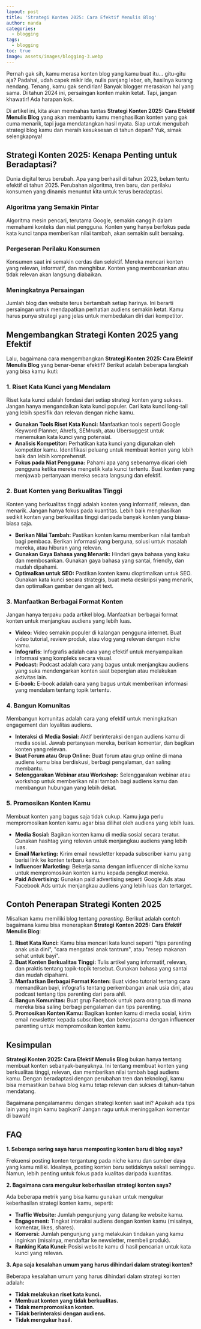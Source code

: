 ```yaml
---
layout: post
title: 'Strategi Konten 2025: Cara Efektif Menulis Blog'
author: nanda
categories:
  - blogging
tags:
  - blogging
toc: true
image: assets/images/blogging-3.webp
---
```



Pernah gak sih, kamu merasa konten blog yang kamu buat itu... gitu-gitu aja? Padahal, udah capek mikir ide, nulis panjang lebar, eh, hasilnya kurang nendang. Tenang, kamu gak sendirian! Banyak blogger merasakan hal yang sama. Di tahun 2024 ini, persaingan konten makin ketat. Tapi, jangan khawatir! Ada harapan kok.

Di artikel ini, kita akan membahas tuntas **Strategi Konten 2025: Cara Efektif Menulis Blog** yang akan membantu kamu menghasilkan konten yang gak cuma menarik, tapi juga mendatangkan hasil nyata. Siap untuk mengubah strategi blog kamu dan meraih kesuksesan di tahun depan? Yuk, simak selengkapnya!

## Strategi Konten 2025: Kenapa Penting untuk Beradaptasi?

Dunia digital terus berubah. Apa yang berhasil di tahun 2023, belum tentu efektif di tahun 2025. Perubahan algoritma, tren baru, dan perilaku konsumen yang dinamis menuntut kita untuk terus beradaptasi.

### Algoritma yang Semakin Pintar

Algoritma mesin pencari, terutama Google, semakin canggih dalam memahami konteks dan niat pengguna. Konten yang hanya berfokus pada kata kunci tanpa memberikan nilai tambah, akan semakin sulit bersaing.

### Pergeseran Perilaku Konsumen

Konsumen saat ini semakin cerdas dan selektif. Mereka mencari konten yang relevan, informatif, dan menghibur. Konten yang membosankan atau tidak relevan akan langsung diabaikan.

### Meningkatnya Persaingan

Jumlah blog dan website terus bertambah setiap harinya. Ini berarti persaingan untuk mendapatkan perhatian audiens semakin ketat. Kamu harus punya strategi yang jelas untuk membedakan diri dari kompetitor.

## Mengembangkan Strategi Konten 2025 yang Efektif

Lalu, bagaimana cara mengembangkan **Strategi Konten 2025: Cara Efektif Menulis Blog** yang benar-benar efektif? Berikut adalah beberapa langkah yang bisa kamu ikuti:

### 1\. Riset Kata Kunci yang Mendalam

Riset kata kunci adalah fondasi dari setiap strategi konten yang sukses. Jangan hanya mengandalkan kata kunci populer. Cari kata kunci long-tail yang lebih spesifik dan relevan dengan niche kamu.

- **Gunakan Tools Riset Kata Kunci:** Manfaatkan tools seperti Google Keyword Planner, Ahrefs, SEMrush, atau Ubersuggest untuk menemukan kata kunci yang potensial.
- **Analisis Kompetitor:** Perhatikan kata kunci yang digunakan oleh kompetitor kamu. Identifikasi peluang untuk membuat konten yang lebih baik dan lebih komprehensif.
- **Fokus pada Niat Pengguna:** Pahami apa yang sebenarnya dicari oleh pengguna ketika mereka mengetik kata kunci tertentu. Buat konten yang menjawab pertanyaan mereka secara langsung dan efektif.

### 2\. Buat Konten yang Berkualitas Tinggi

Konten yang berkualitas tinggi adalah konten yang informatif, relevan, dan menarik. Jangan hanya fokus pada kuantitas. Lebih baik menghasilkan sedikit konten yang berkualitas tinggi daripada banyak konten yang biasa-biasa saja.

- **Berikan Nilai Tambah:** Pastikan konten kamu memberikan nilai tambah bagi pembaca. Berikan informasi yang berguna, solusi untuk masalah mereka, atau hiburan yang relevan.
- **Gunakan Gaya Bahasa yang Menarik:** Hindari gaya bahasa yang kaku dan membosankan. Gunakan gaya bahasa yang santai, friendly, dan mudah dipahami.
- **Optimalkan untuk SEO:** Pastikan konten kamu dioptimalkan untuk SEO. Gunakan kata kunci secara strategis, buat meta deskripsi yang menarik, dan optimalkan gambar dengan alt text.

### 3\. Manfaatkan Berbagai Format Konten

Jangan hanya terpaku pada artikel blog. Manfaatkan berbagai format konten untuk menjangkau audiens yang lebih luas.

- **Video:** Video semakin populer di kalangan pengguna internet. Buat video tutorial, review produk, atau vlog yang relevan dengan niche kamu.
- **Infografis:** Infografis adalah cara yang efektif untuk menyampaikan informasi yang kompleks secara visual.
- **Podcast:** Podcast adalah cara yang bagus untuk menjangkau audiens yang suka mendengarkan konten saat bepergian atau melakukan aktivitas lain.
- **E-book:** E-book adalah cara yang bagus untuk memberikan informasi yang mendalam tentang topik tertentu.

### 4\. Bangun Komunitas

Membangun komunitas adalah cara yang efektif untuk meningkatkan engagement dan loyalitas audiens.

- **Interaksi di Media Sosial:** Aktif berinteraksi dengan audiens kamu di media sosial. Jawab pertanyaan mereka, berikan komentar, dan bagikan konten yang relevan.
- **Buat Forum atau Grup Online:** Buat forum atau grup online di mana audiens kamu bisa berdiskusi, berbagi pengalaman, dan saling membantu.
- **Selenggarakan Webinar atau Workshop:** Selenggarakan webinar atau workshop untuk memberikan nilai tambah bagi audiens kamu dan membangun hubungan yang lebih dekat.

### 5\. Promosikan Konten Kamu

Membuat konten yang bagus saja tidak cukup. Kamu juga perlu mempromosikan konten kamu agar bisa dilihat oleh audiens yang lebih luas.

- **Media Sosial:** Bagikan konten kamu di media sosial secara teratur. Gunakan hashtag yang relevan untuk menjangkau audiens yang lebih luas.
- **Email Marketing:** Kirim email newsletter kepada subscriber kamu yang berisi link ke konten terbaru kamu.
- **Influencer Marketing:** Bekerja sama dengan influencer di niche kamu untuk mempromosikan konten kamu kepada pengikut mereka.
- **Paid Advertising:** Gunakan paid advertising seperti Google Ads atau Facebook Ads untuk menjangkau audiens yang lebih luas dan tertarget.

## Contoh Penerapan Strategi Konten 2025

Misalkan kamu memiliki blog tentang _parenting_. Berikut adalah contoh bagaimana kamu bisa menerapkan **Strategi Konten 2025: Cara Efektif Menulis Blog**:

1. **Riset Kata Kunci:** Kamu bisa mencari kata kunci seperti "tips parenting anak usia dini", "cara mengatasi anak tantrum", atau "resep makanan sehat untuk bayi".
2. **Buat Konten Berkualitas Tinggi:** Tulis artikel yang informatif, relevan, dan praktis tentang topik-topik tersebut. Gunakan bahasa yang santai dan mudah dipahami.
3. **Manfaatkan Berbagai Format Konten:** Buat video tutorial tentang cara memandikan bayi, infografis tentang perkembangan anak usia dini, atau podcast tentang tips parenting dari para ahli.
4. **Bangun Komunitas:** Buat grup Facebook untuk para orang tua di mana mereka bisa saling berbagi pengalaman dan tips parenting.
5. **Promosikan Konten Kamu:** Bagikan konten kamu di media sosial, kirim email newsletter kepada subscriber, dan bekerjasama dengan influencer parenting untuk mempromosikan konten kamu.

## Kesimpulan

**Strategi Konten 2025: Cara Efektif Menulis Blog** bukan hanya tentang membuat konten sebanyak-banyaknya. Ini tentang membuat konten yang berkualitas tinggi, relevan, dan memberikan nilai tambah bagi audiens kamu. Dengan beradaptasi dengan perubahan tren dan teknologi, kamu bisa memastikan bahwa blog kamu tetap relevan dan sukses di tahun-tahun mendatang.

Bagaimana pengalamanmu dengan strategi konten saat ini? Apakah ada tips lain yang ingin kamu bagikan? Jangan ragu untuk meninggalkan komentar di bawah!

## FAQ

**1\. Seberapa sering saya harus memposting konten baru di blog saya?**

Frekuensi posting konten tergantung pada niche kamu dan sumber daya yang kamu miliki. Idealnya, posting konten baru setidaknya sekali seminggu. Namun, lebih penting untuk fokus pada kualitas daripada kuantitas.

**2\. Bagaimana cara mengukur keberhasilan strategi konten saya?**

Ada beberapa metrik yang bisa kamu gunakan untuk mengukur keberhasilan strategi konten kamu, seperti:

- **Traffic Website:** Jumlah pengunjung yang datang ke website kamu.
- **Engagement:** Tingkat interaksi audiens dengan konten kamu (misalnya, komentar, likes, shares).
- **Konversi:** Jumlah pengunjung yang melakukan tindakan yang kamu inginkan (misalnya, mendaftar ke newsletter, membeli produk).
- **Ranking Kata Kunci:** Posisi website kamu di hasil pencarian untuk kata kunci yang relevan.

**3\. Apa saja kesalahan umum yang harus dihindari dalam strategi konten?**

Beberapa kesalahan umum yang harus dihindari dalam strategi konten adalah:

- **Tidak melakukan riset kata kunci.**
- **Membuat konten yang tidak berkualitas.**
- **Tidak mempromosikan konten.**
- **Tidak berinteraksi dengan audiens.**
- **Tidak mengukur hasil.**
